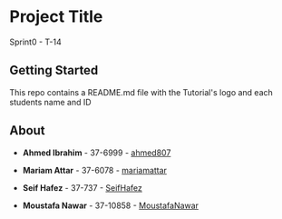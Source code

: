 
# Project Title

Sprint0 - T-14

## Getting Started

This repo contains a README.md file with the Tutorial's logo and each students name and ID

## About

* **Ahmed Ibrahim** - 37-6999 - [ahmed807](https://github.com/ahmed807)

* **Mariam Attar** - 37-6078 - [mariamattar](https://github.com/mariamattar)
* **Seif Hafez** - 37-737 - [SeifHafez](https://github.com/SeifHafez)
* **Moustafa Nawar** - 37-10858 - [MoustafaNawar](https://github.com/MoustafaNawar)
